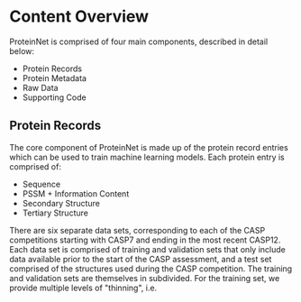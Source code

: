 # Content Overview
ProteinNet is comprised of four main components, described in detail below:
* Protein Records
* Protein Metadata
* Raw Data
* Supporting Code

## Protein Records
The core component of ProteinNet is made up of the protein record entries which can be used to train machine learning models. Each protein entry is comprised of:
* Sequence
* PSSM + Information Content
* Secondary Structure
* Tertiary Structure

There are six separate data sets, corresponding to each of the CASP competitions starting with CASP7 and ending in the most recent CASP12. Each data set is comprised of training and validation sets that only include data available prior to the start of the CASP assessment, and a test set comprised of the structures used during the CASP competition. The training and validation sets are themselves in subdivided. For the training set, we provide multiple levels of "thinning", i.e. 
